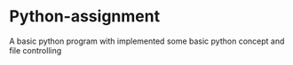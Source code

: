 # Python-assignment
A basic python program with implemented some basic python concept and file controlling
